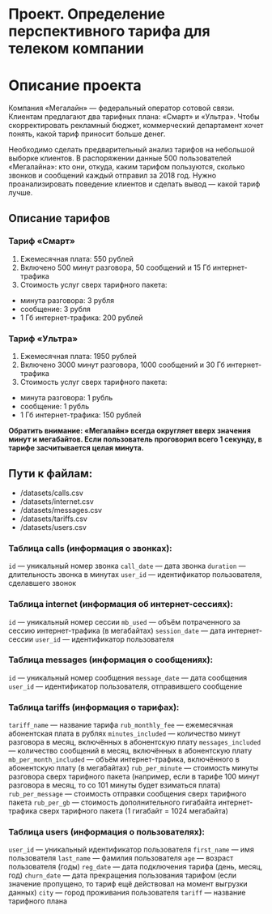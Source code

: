 # Проект. Определение перспективного тарифа для телеком компании

# Описание проекта

Компания «Мегалайн» — федеральный оператор сотовой связи. Клиентам предлагают два тарифных плана: «Смарт» и «Ультра». Чтобы скорректировать рекламный бюджет, коммерческий департамент хочет понять, какой тариф приносит больше денег.

Необходимо сделать предварительный анализ тарифов на небольшой выборке клиентов. В распоряжении данные 500 пользователей «Мегалайна»: кто они, откуда, каким тарифом пользуются, сколько звонков и сообщений каждый отправил за 2018 год. Нужно проанализировать поведение клиентов и сделать вывод — какой тариф лучше.

## Описание тарифов

### Тариф «Смарт»

1. Ежемесячная плата: 550 рублей
2. Включено 500 минут разговора, 50 сообщений и 15 Гб интернет-трафика
3. Стоимость услуг сверх тарифного пакета:
  - минута разговора: 3 рубля
  - сообщение: 3 рубля
  - 1 Гб интернет-трафика: 200 рублей
  
### Тариф «Ультра»

1. Ежемесячная плата: 1950 рублей
2. Включено 3000 минут разговора, 1000 сообщений и 30 Гб интернет-трафика
3. Стоимость услуг сверх тарифного пакета:
  - минута разговора: 1 рубль
  - сообщение: 1 рубль
  - 1 Гб интернет-трафика: 150 рублей

**Обратить внимание: «Мегалайн» всегда округляет вверх значения минут и мегабайтов. Если пользователь проговорил всего 1 секунду, в тарифе засчитывается целая минута.**

## Пути к файлам:

  - /datasets/calls.csv
  - /datasets/internet.csv
  - /datasets/messages.csv
  - /datasets/tariffs.csv
  - /datasets/users.csv

### Таблица calls (информация о звонках):

`id` — уникальный номер звонка
`call_date` — дата звонка
`duration` — длительность звонка в минутах
`user_id` — идентификатор пользователя, сделавшего звонок

### Таблица internet (информация об интернет-сессиях):

`id` — уникальный номер сессии
`mb_used` — объём потраченного за сессию интернет-трафика (в мегабайтах)
`session_date` — дата интернет-сессии
`user_id` — идентификатор пользователя

### Таблица messages (информация о сообщениях):

`id` — уникальный номер сообщения
`message_date` — дата сообщения
`user_id` — идентификатор пользователя, отправившего сообщение

### Таблица tariffs (информация о тарифах):

`tariff_name` — название тарифа
`rub_monthly_fee` — ежемесячная абонентская плата в рублях
`minutes_included` — количество минут разговора в месяц, включённых в абонентскую плату
`messages_included` — количество сообщений в месяц, включённых в абонентскую плату
`mb_per_month_included` — объём интернет-трафика, включённого в абонентскую плату (в мегабайтах)
`rub_per_minute` — стоимость минуты разговора сверх тарифного пакета (например, если в тарифе 100 минут разговора в месяц, то со 101 минуты будет взиматься плата)
`rub_per_message` — стоимость отправки сообщения сверх тарифного пакета
`rub_per_gb` — стоимость дополнительного гигабайта интернет-трафика сверх тарифного пакета (1 гигабайт = 1024 мегабайта)

### Таблица users (информация о пользователях):

`user_id` — уникальный идентификатор пользователя
`first_name` — имя пользователя
`last_name` — фамилия пользователя
`age` — возраст пользователя (годы)
`reg_date` — дата подключения тарифа (день, месяц, год)
`churn_date` — дата прекращения пользования тарифом (если значение пропущено, то тариф ещё действовал на момент выгрузки данных)
`city` — город проживания пользователя
`tariff` — название тарифного плана
